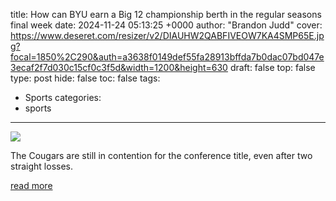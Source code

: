 title: How can BYU earn a Big 12 championship berth in the regular seasons final week
date: 2024-11-24 05:13:25 +0000
author: "Brandon Judd"
cover: https://www.deseret.com/resizer/v2/DIAUHW2QABFIVEOW7KA4SMP65E.jpg?focal=1850%2C290&auth=a3638f0149def55fa28913bffda7b0dac07bd047e3ecaf2f7d030c15cf0c3f5d&width=1200&height=630
draft: false
top: false
type: post
hide: false
toc: false
tags:
  - Sports
categories:
  - sports
---

![](https://www.deseret.com/resizer/v2/DIAUHW2QABFIVEOW7KA4SMP65E.jpg?focal=1850%2C290&auth=a3638f0149def55fa28913bffda7b0dac07bd047e3ecaf2f7d030c15cf0c3f5d&width=1200&height=630)

The Cougars are still in contention for the conference title, even after two straight losses.

[read more](https://www.deseret.com/sports/2024/11/23/byu-big-12-championship-game-berth-clinching-scenarios-week-14/)
